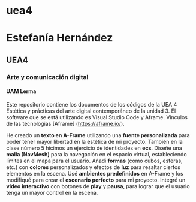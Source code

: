 # uea4
# Estefanía Hernández
## UEA4
### Arte y comunicación digital
#### UAM Lerma
Este repositorio contiene los documentos de los códigos de la UEA 4 Estética y prácticas del arte digital contemporáneo de la unidad 3. El software que se está utilizando es Visual Studio Code y Aframe. Vinculos de las tecnologias [Aframe] (https://aframe.io/).

He creado un **texto en A-Frame** utilizando una **fuente personalizada** para poder tener mayor libertad en la estética de mi  proyecto.
También en la clase número 5 hicimos un ejercicio de identidades en **ecs**.
Diseñe una **malla (NavMesh)** para la navegación en el espacio virtual, estableciendo límites en el mapa  para el usuario.
Añadi  **formas** (como cubos, esferas, etc.) con **colores** personalizados y efectos de **luz** para resaltar ciertos elementos en la escena.
Usé **ambientes predefinidos** en A-Frame y los modifiqué para crear el **escenario perfecto** para mi proyecto.
Integré un **video interactivo** con botones de **play** y **pausa**, para lograr que el usuario tenga un mayor control en la escena.
